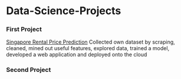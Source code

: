 # Data-Science-Projects
### First Project
  [Singapore Rental Price Prediction](https://github.com/zhaozhijie1997/web/tree/master)
  Collected own dataset by scraping, cleaned, mined out useful features, explored data, trained a model, developed a web application and deployed onto the cloud
  
### Second Project
